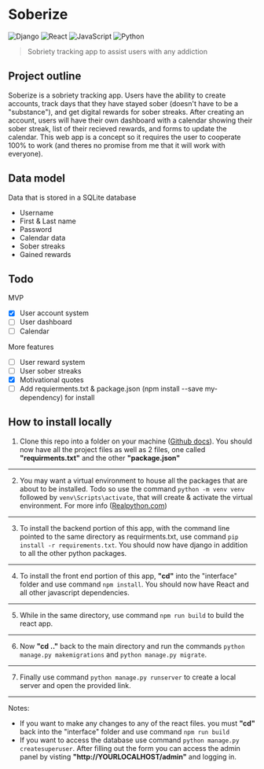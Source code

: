 # Soberize
![Django](https://img.shields.io/badge/django-EFEFEF.svg?style=for-the-badge&logo=django&logoColor=black)
![React](https://img.shields.io/badge/react-EFEFEF.svg?style=for-the-badge&logo=react&logoColor=%2361DAFB)
![JavaScript](https://img.shields.io/badge/javascript-EFEFEF.svg?style=for-the-badge&logo=javascript&logoColor=%23F7DF1E)
![Python](https://img.shields.io/badge/python-EFEFEF?style=for-the-badge&logo=python&logoColor=4584b6)

> Sobriety tracking app to assist users with any addiction

## Project outline
Soberize is a sobriety tracking app. Users have the ability to create accounts, track days that they have stayed sober (doesn't have to be a "substance"), and get digital rewards for sober streaks. After creating an account, users will have their own dashboard with a calendar showing their sober streak, list of their recieved rewards, and forms to update the calendar. This web app is a concept so it requires the user to cooperate 100% to work (and theres no promise from me that it will work with everyone). 

## Data model
Data that is stored in a SQLite database
 - Username
 - First & Last name
 - Password
 - Calendar data
 - Sober streaks
 - Gained rewards
 
 ## Todo
 MVP
 - [X] User account system
 - [ ] User dashboard
 - [ ] Calendar
 
 More features
 - [ ] User reward system
 - [ ] User sober streaks
 - [X] Motivational quotes
 - [ ] Add requierments.txt & package.json (npm install --save my-dependency) for install

## How to install locally
1. Clone this repo into a folder on your machine ([Github docs](https://docs.github.com/en/repositories/creating-and-managing-repositories/cloning-a-repository)).
You should now have all the project files as well as 2 files, one called **"requirments.txt"** and the other **"package.json"**

---

2. You may want a virtual environment to house all the packages that are about to be installed. Todo so use the command ```python -m venv venv``` followed by ```venv\Scripts\activate```, that will create & activate the virtual environment. For more info ([Realpython.com](https://realpython.com/python-virtual-environments-a-primer))

---

3. To install the backend portion of this app, with the command line pointed to the same directory as requirments.txt, use command ```pip install -r requirements.txt```. You should now have django in addition to all the other python packages.

---

4. To install the front end portion of this app, **"cd"** into the "interface" folder and use command ```npm install```. You should now have React and all other javascript dependencies.

---

5. While in the same directory, use command ```npm run build``` to build the react app.

---

6. Now **"cd .."** back to the main directory and run the commands ```python manage.py makemigrations``` and ```python manage.py migrate```.

---

7. Finally use command ```python manage.py runserver``` to create a local server and open the provided link.

---


Notes: 
- If you want to make any changes to any of the react files. you must **"cd"** back into the "interface" folder and use command ```npm run build```
- If you want to access the database use command ```python manage.py createsuperuser```. After filling out the form you can access the admin panel by visting **"ht<span>tp://YOURLOCALHOST/admin</span>"** and logging in.

